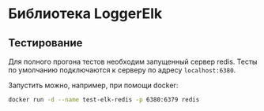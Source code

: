 # Библиотека LoggerElk

## Тестирование

Для полного прогона тестов необходим запущенный сервер redis.
Тесты по умолчанию подключаются к серверу по адресу `localhost:6380`.

Запустить можно, например, при помощи docker:
```bash
docker run -d --name test-elk-redis -p 6380:6379 redis
```
